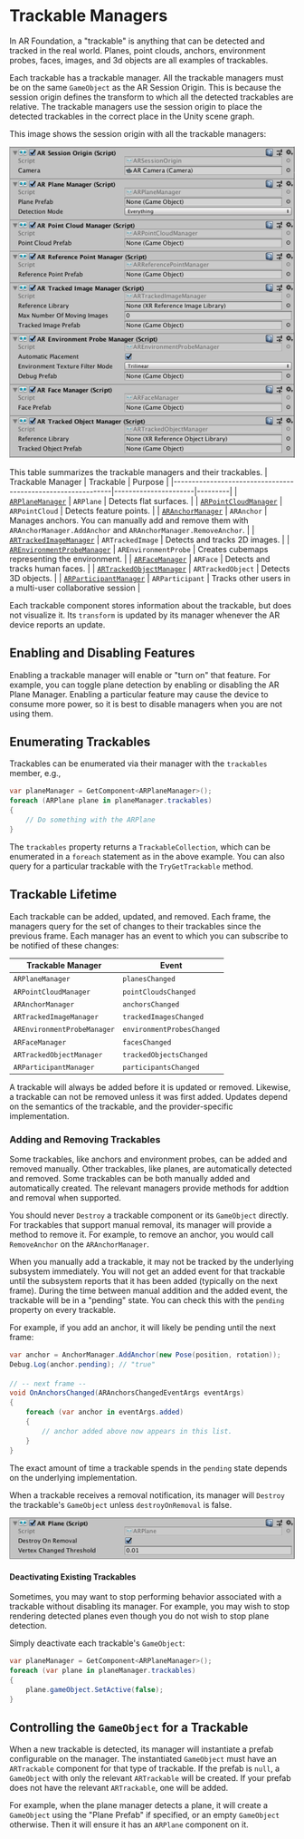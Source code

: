 # Trackable Managers

In AR Foundation, a "trackable" is anything that can be detected and tracked in the real world. Planes, point clouds, anchors, environment probes, faces, images, and 3d objects are all examples of trackables.

Each trackable has a trackable manager. All the trackable managers must be on the same `GameObject` as the AR Session Origin. This is because the session origin defines the transform to which all the detected trackables are relative. The trackable managers use the session origin to place the detected trackables in the correct place in the Unity scene graph.

This image shows the session origin with all the trackable managers:

![alt text](images/ar-session-origin-with-managers.png "AR Session Origin with Managers")

This table summarizes the trackable managers and their trackables.
| Trackable Manager                                           | Trackable            | Purpose |
|-------------------------------------------------------------|----------------------|---------|
| [`ARPlaneManager`](plane-manager.md)                        | `ARPlane`            | Detects flat surfaces. |
| [`ARPointCloudManager`](point-cloud-manager.md)             | `ARPointCloud`       | Detects feature points. |
| [`ARAnchorManager`](anchor-manager.md)                      | `ARAnchor`           | Manages anchors. You can manually add and remove them with `ARAnchorManager.AddAnchor` and `ARAnchorManager.RemoveAnchor`. |
| [`ARTrackedImageManager`](tracked-image-manager.md)         | `ARTrackedImage`     | Detects and tracks 2D images. |
| [`AREnvironmentProbeManager`](environment-probe-manager.md) | `AREnvironmentProbe` | Creates cubemaps representing the environment. |
| [`ARFaceManager`](face-manager.md)                          | `ARFace`             | Detects and tracks human faces. |
| [`ARTrackedObjectManager`](tracked-object-manager.md)       | `ARTrackedObject`    | Detects 3D objects. |
| [`ARParticipantManager`](participant-manager.md)            | `ARParticipant`      | Tracks other users in a multi-user collaborative session |

Each trackable component stores information about the trackable, but does not visualize it. Its `transform` is updated by its manager whenever the AR device reports an update.

## Enabling and Disabling Features

Enabling a trackable manager will enable or "turn on" that feature. For example, you can toggle plane detection by enabling or disabling the AR Plane Manager. Enabling a particular feature may cause the device to consume more power, so it is best to disable managers when you are not using them.

## Enumerating Trackables

Trackables can be enumerated via their manager with the `trackables` member, e.g.,

```csharp
var planeManager = GetComponent<ARPlaneManager>();
foreach (ARPlane plane in planeManager.trackables)
{
    // Do something with the ARPlane
}
```

The `trackables` property returns a `TrackableCollection`, which can be enumerated in a `foreach` statement as in the above example. You can also query for a particular trackable with the `TryGetTrackable` method.

## Trackable Lifetime

Each trackable can be added, updated, and removed. Each frame, the managers query for the set of changes to their trackables since the previous frame. Each manager has an event to which you can subscribe to be notified of these changes:

| Trackable Manager | Event |
|-|-|
| `ARPlaneManager`              | `planesChanged`|
| `ARPointCloudManager`         | `pointCloudsChanged`|
| `ARAnchorManager`             | `anchorsChanged`|
| `ARTrackedImageManager`       | `trackedImagesChanged`    |
| `AREnvironmentProbeManager`   | `environmentProbesChanged` |
| `ARFaceManager`               | `facesChanged` |
| `ARTrackedObjectManager`      | `trackedObjectsChanged` |
| `ARParticipantManager`        | `participantsChanged` |

A trackable will always be added before it is updated or removed. Likewise, a trackable can not be removed unless it was first added. Updates depend on the semantics of the trackable, and the provider-specific implementation.

### Adding and Removing Trackables

Some trackables, like anchors and environment probes, can be added and removed manually. Other trackables, like planes, are automatically detected and removed. Some trackables can be both manually added and automatically created. The relevant managers provide methods for addtion and removal when supported.

You should never `Destroy` a trackable component or its `GameObject` directly. For trackables that support manual removal, its manager will provide a method to remove it. For example, to remove an anchor, you would call `RemoveAnchor` on the `ARAnchorManager`.

When you manually add a trackable, it may not be tracked by the underlying subsystem immediately. You will not get an added event for that trackable until the subsystem reports that it has been added (typically on the next frame). During the time between manual addition and the added event, the trackable will be in a "pending" state. You can check this with the `pending` property on every trackable.

For example, if you add an anchor, it will likely be pending until the next frame:
```csharp
var anchor = AnchorManager.AddAnchor(new Pose(position, rotation));
Debug.Log(anchor.pending); // "true"

// -- next frame --
void OnAnchorsChanged(ARAnchorsChangedEventArgs eventArgs)
{
    foreach (var anchor in eventArgs.added)
    {
        // anchor added above now appears in this list.
    }
}
```

The exact amount of time a trackable spends in the `pending` state depends on the underlying implementation.

When a trackable receives a removal notification, its manager will `Destroy` the trackable's `GameObject` unless `destroyOnRemoval` is false.

![alt text](images/ar-plane.png "Destroy on Removal")

#### Deactivating Existing Trackables

Sometimes, you may want to stop performing behavior associated with a trackable without disabling its manager. For example, you may wish to stop rendering detected planes even though you do not wish to stop plane detection.

Simply deactivate each trackable's `GameObject`:

```csharp
var planeManager = GetComponent<ARPlaneManager>();
foreach (var plane in planeManager.trackables)
{
    plane.gameObject.SetActive(false);
}
```

## Controlling the `GameObject` for a Trackable

When a new trackable is detected, its manager will instantiate a prefab configurable on the manager. The instantiated `GameObject` must have an `ARTrackable` component for that type of trackable. If the prefab is `null`, a `GameObject` with only the relevant `ARTrackable` will be created. If your prefab does not have the relevant `ARTrackable`, one will be added.

For example, when the plane manager detects a plane, it will create a `GameObject` using the "Plane Prefab" if specified, or an empty `GameObject` otherwise. Then it will ensure it has an `ARPlane` component on it.
